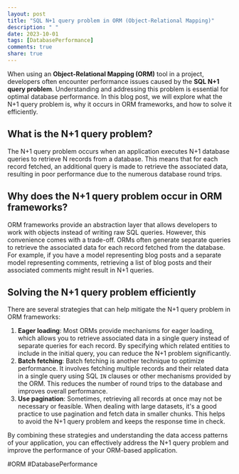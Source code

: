 ```yaml
---
layout: post
title: "SQL N+1 query problem in ORM (Object-Relational Mapping)"
description: " "
date: 2023-10-01
tags: [DatabasePerformance]
comments: true
share: true
---
```


When using an **Object-Relational Mapping (ORM)** tool in a project, developers often encounter performance issues caused by the **SQL N+1 query problem**. Understanding and addressing this problem is essential for optimal database performance. In this blog post, we will explore what the N+1 query problem is, why it occurs in ORM frameworks, and how to solve it efficiently.

## What is the N+1 query problem?
The N+1 query problem occurs when an application executes N+1 database queries to retrieve N records from a database. This means that for each record fetched, an additional query is made to retrieve the associated data, resulting in poor performance due to the numerous database round trips.

## Why does the N+1 query problem occur in ORM frameworks?
ORM frameworks provide an abstraction layer that allows developers to work with objects instead of writing raw SQL queries. However, this convenience comes with a trade-off. ORMs often generate separate queries to retrieve the associated data for each record fetched from the database. For example, if you have a model representing blog posts and a separate model representing comments, retrieving a list of blog posts and their associated comments might result in N+1 queries.

## Solving the N+1 query problem efficiently
There are several strategies that can help mitigate the N+1 query problem in ORM frameworks:

1. **Eager loading**: Most ORMs provide mechanisms for eager loading, which allows you to retrieve associated data in a single query instead of separate queries for each record. By specifying which related entities to include in the initial query, you can reduce the N+1 problem significantly.
2. **Batch fetching**: Batch fetching is another technique to optimize performance. It involves fetching multiple records and their related data in a single query using SQL `IN` clauses or other mechanisms provided by the ORM. This reduces the number of round trips to the database and improves overall performance.
3. **Use pagination**: Sometimes, retrieving all records at once may not be necessary or feasible. When dealing with large datasets, it's a good practice to use pagination and fetch data in smaller chunks. This helps to avoid the N+1 query problem and keeps the response time in check.

By combining these strategies and understanding the data access patterns of your application, you can effectively address the N+1 query problem and improve the performance of your ORM-based application.

#ORM #DatabasePerformance